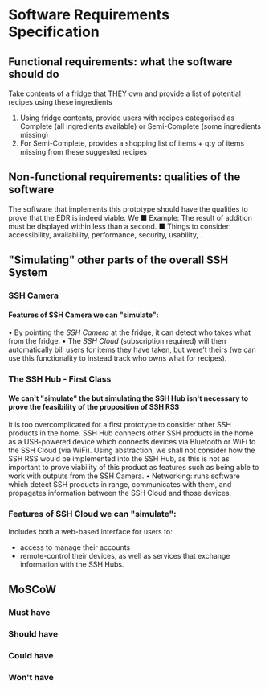 # Software Requirements Specification
## Functional requirements: what the software should do
Take contents of a fridge that THEY own and provide a list of potential recipes using these ingredients
1. Using fridge contents, provide users with recipes categorised as Complete (all ingredients available) or Semi-Complete (some ingredients missing)
2. For Semi-Complete, provides a shopping list of items + qty of items missing from these suggested recipes


## Non-functional requirements: qualities of the software
The software that implements this prototype should have the qualities to prove that the EDR is indeed viable.
We
■ Example: The result of addition must be displayed within less than a second.
■ Things to consider: accessibility, availability, performance, security, usability, .


## "Simulating" other parts of the overall SSH System
### SSH Camera
#### Features of SSH Camera we can "simulate":
• By pointing the _SSH Camera_ at the fridge, it can detect who takes what from the fridge. 
• The _SSH Cloud_ (subscription required) will then automatically bill users for items they have taken, but were’t theirs (we can use this functionality to instead track who owns what for recipes).
    
### The SSH Hub - First Class 
#### We can't "simulate" the  but simulating the SSH Hub isn't necessary to prove the feasibility of the proposition of SSH RSS
It is too overcomplicated for a first prototype to consider other SSH products in the home. SSH Hub connects other SSH products in the home as a USB-powered device which connects devices via Bluetooth or WiFi to the SSH Cloud (via WiFi).
Using abstraction, we shall not consider how the SSH RSS would be implemented into the SSH Hub, as this is not as important to prove viability of this product as features such as being able to work with outputs from the SSH Camera.
• Networking: runs software which detect SSH products in range, communicates with them, and propagates information between the SSH Cloud and those devices,
    
    
### Features of SSH Cloud we can "simulate": 
Includes both a web-based interface for users to:
- access to manage their accounts
- remote-control their devices, as well as services that exchange information with the SSH Hubs.
## MoSCoW
### Must have
### Should have
### Could have
### Won't have
